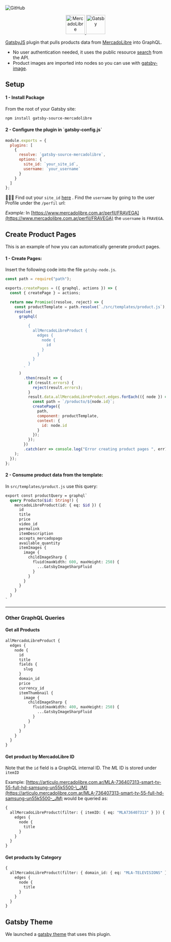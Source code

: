 ![GitHub](https://img.shields.io/github/license/florantara/gatsby-source-mercadolibre.svg)

<p align="center">
  <a href="https://www.gatsbyjs.org">
    <img alt="MercadoLibre" src="https://static.mlstatic.com/org-img/homesnw/img/ml-logo@2x.png?v=4.0" width="60" /> 
    <img alt="Gatsby" src="https://www.gatsbyjs.org/monogram.svg" width="60" />
  </a>
</p>

[GatsbyJS](https://www.gatsbyjs.org) plugin that pulls products data from [MercadoLibre](https://www.mercadolibre.com/) into GraphQL.

- No user authentication needed, it uses the public resource [search](https://api.mercadolibre.com/sites/MLA/search#options) from the API.
- Product images are imported into nodes so you can use with [gatsby-image](https://www.gatsbyjs.org/packages/gatsby-image/).

## Setup

#### 1 - Install Package

From the root of your Gatsby site:

```bash
npm install gatsby-source-mercadolibre
```

<h4 id="config"> 2 - Configure the plugin in `gatsby-config.js`</h4>

```javascript
module.exports = {
  plugins: [
    {
      resolve: `gatsby-source-mercadolibre`,
      options: {
        site_id: `your_site_id`,
        username: `your_username`
      }
    }
  ]
};
```

🕵🏼‍♀️
Find out your `site_id` [here](https://api.mercadolibre.com/sites) .
Find the `username` by going to the user Profile under the `/perfil` url:

_Example:_
In [https://www.mercadolibre.com.ar/perfil/FRAVEGA](https://www.mercadolibre.com.ar/perfil/FRAVEGA) the `username` is `FRAVEGA`.

## Create Product Pages

This is an example of how you can automatically generate product pages.

#### 1 - Create Pages:

Insert the following code into the file `gatsby-node.js`.

```javascript
const path = require("path");

exports.createPages = ({ graphql, actions }) => {
  const { createPage } = actions;

  return new Promise((resolve, reject) => {
    const productTemplate = path.resolve(`./src/templates/product.js`);
    resolve(
      graphql(
        `
          {
            allMercadoLibreProduct {
              edges {
                node {
                  id
                }
              }
            }
          }
        `
      )
        .then(result => {
          if (result.errors) {
            reject(result.errors);
          }
          result.data.allMercadoLibreProduct.edges.forEach(({ node }) => {
            const path = `/producto/${node.id}`;
            createPage({
              path,
              component: productTemplate,
              context: {
                id: node.id
              }
            });
          });
        })
        .catch(err => console.log("Error creating product pages ", err))
    );
  });
};
```

#### 2 - Consume product data from the template:

In `src/templates/product.js` use this query:

```graphql
export const productQuery = graphql`
  query Producto($id: String!) {
    mercadoLibreProduct(id: { eq: $id }) {
      id
      title
      price
      video_id
      permalink
      itemDescription
      accepts_mercadopago
      available_quantity
      itemImages {
        image {
          childImageSharp {
            fluid(maxWidth: 600, maxHeight: 250) {
              ...GatsbyImageSharpFluid
            }
          }
        }
      }
    }
  }
`
```

---

### Other GraphQL Queries

#### Get all Products

```graphql
allMercadoLibreProduct {
  edges {
    node {
      id
      title
      fields {
        slug
      }
      domain_id
      price
      currency_id
      itemThumbnail {
        image {
          childImageSharp {
            fluid(maxWidth: 400, maxHeight: 250) {
              ...GatsbyImageSharpFluid
            }
          }
        }
      }
    }
  }
}
```

#### Get product by MercadoLibre ID

Note that the `id` field is a GraphQL internal ID. The _ML_ ID is stored under `itemID`

Example: [https://articulo.mercadolibre.com.ar/MLA-736407313-smart-tv-55-full-hd-samsung-un55k5500-\_JM](https://articulo.mercadolibre.com.ar/MLA-736407313-smart-tv-55-full-hd-samsung-un55k5500-_JM) would be queried as:

```graphql
{
  allMercadoLibreProduct(filter: { itemID: { eq: "MLA736407313" } }) {
    edges {
      node {
        title
      }
    }
  }
}
```

#### Get products by Category

```graphql
{
  allMercadoLibreProduct(filter: { domain_id: { eq: "MLA-TELEVISIONS" } }) {
    edges {
      node {
        title
      }
    }
  }
}
```

## Gatsby Theme
We launched a [gatsby theme](https://github.com/florantara/gatsby-theme-mercadolibre-store) that uses this plugin.